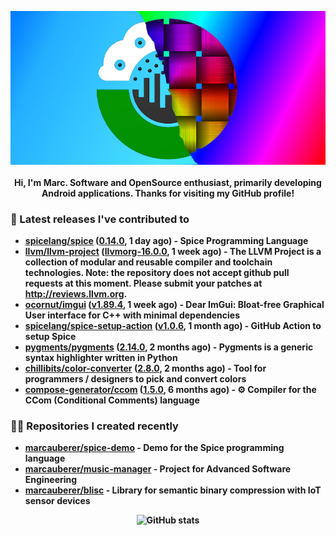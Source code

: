 <p align="center">
	<img src="https://raw.githubusercontent.com/marcauberer/marcauberer/master/images/frontpage-image.jpg">
	<br><br>
	<b>Hi, I'm Marc. Software and OpenSource enthusiast, primarily developing Android applications. Thanks for visiting my GitHub profile!
</p>

### 🚀 Latest releases I've contributed to


- [spicelang/spice](https://github.com/spicelang/spice) ([0.14.0](https://github.com/spicelang/spice/releases/tag/0.14.0), 1 day ago) - Spice Programming Language
- [llvm/llvm-project](https://github.com/llvm/llvm-project) ([llvmorg-16.0.0](https://github.com/llvm/llvm-project/releases/tag/llvmorg-16.0.0), 1 week ago) - The LLVM Project is a collection of modular and reusable compiler and toolchain technologies. Note: the repository does not accept github pull requests at this moment. Please submit your patches at http://reviews.llvm.org.
- [ocornut/imgui](https://github.com/ocornut/imgui) ([v1.89.4](https://github.com/ocornut/imgui/releases/tag/v1.89.4), 1 week ago) - Dear ImGui: Bloat-free Graphical User interface for C&#43;&#43; with minimal dependencies
- [spicelang/spice-setup-action](https://github.com/spicelang/spice-setup-action) ([v1.0.6](https://github.com/spicelang/spice-setup-action/releases/tag/v1.0.6), 1 month ago) - GitHub Action to setup Spice 
- [pygments/pygments](https://github.com/pygments/pygments) ([2.14.0](https://github.com/pygments/pygments/releases/tag/2.14.0), 2 months ago) - Pygments is a generic syntax highlighter written in Python
- [chillibits/color-converter](https://github.com/chillibits/color-converter) ([2.8.0](https://github.com/chillibits/color-converter/releases/tag/2.8.0), 2 months ago) - Tool for programmers / designers to pick and convert colors
- [compose-generator/ccom](https://github.com/compose-generator/ccom) ([1.5.0](https://github.com/compose-generator/ccom/releases/tag/1.5.0), 6 months ago) - ⚙️ Compiler for the CCom (Conditional Comments) language

### 👨‍💻 Repositories I created recently
- [marcauberer/spice-demo](https://github.com/marcauberer/spice-demo) - Demo for the Spice programming language
- [marcauberer/music-manager](https://github.com/marcauberer/music-manager) - Project for Advanced Software Engineering
- [marcauberer/blisc](https://github.com/marcauberer/blisc) - Library for semantic binary compression with IoT sensor devices

<p align="center">
	<img src="https://github-readme-stats.vercel.app/api?username=marcauberer&show_icons=true&theme=dark" alt="GitHub stats">
</p>
